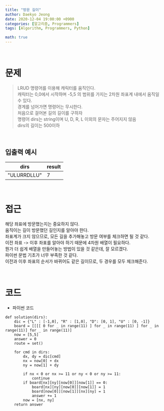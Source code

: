 ```yaml
---
title: "방문 길이"
author: Daekyo Jeong
date: 2020-12-04 19:00:00 +0900
categories: [알고리즘, Programmers]
tags: [Algorithm, Programmers, Python]

math: true
---
```



<br/>

# 문제


> LRUD 명령어를 이용해 캐릭터를 움직인다.      
> 캐릭터는 0,0에서 시작하며 -5,5 의 범위를 가지는 2차원 좌표계 내에서 움직일 수 있다.   
> 경계를 넘어가면 명령어는 무시한다.      
> 처음으로 걸어본 길의 길이를 구하자          
> 명령어 dirs는 string이며 U, D, R, L 이외의 문자는 주어지지 않음           
> dirs의 길이는 500이하        

<br/>

## 입출력 예시

| dirs        | result |    
|-------------|---|  
| "ULURRDLLU" | 7 |   

<br/>

# 접근

해당 좌표에 방문했는지는 중요하지 않다.   
움직이는 길이 방문했던 길인지를 알아야 한다.    
좌표계가 크지 않으므로, 모든 길을 추가해놓고 방문 여부를 체크하면 될 것 같다.    
이전 좌표 -> 이후 좌표를 알아야 하기 때문에 4차원 배열이 필요하다.    
뭔가 더 쉽게 배열을 만들어놓는 방법이 있을 것 같은데, 잘 모르겠다.    
파이썬 문법 기초가 너무 부족한 것 같다.    
이전과 이후 좌표의 순서가 바뀌어도 같은 길이므로, 두 경우를 모두 체크해준다.    

<br/>

# 코드

- 파이썬 코드   

```{.python}
def solution(dirs):
    dic = {"L" : [-1,0], "R" : [1,0], "D": [0, 1], "U" : [0, -1]}
    board = [[[[ 0 for _ in range(11) ] for _ in range(11) ] for _ in range(11)] for _ in range(11)]
    now = [5,5]
    answer = 0
    route = set()

    for cmd in dirs:
        dx, dy = dic[cmd]
        nx = now[0] + dx
        ny = now[1] + dy

        if nx < 0 or nx >= 11 or ny < 0 or ny >= 11:
            continue
        if board[nx][ny][now[0]][now[1]] == 0:
            board[nx][ny][now[0]][now[1]] = 1
            board[now[0]][now[1]][nx][ny] = 1
            answer += 1
        now = [nx, ny]
    return answer
```

<br/>

